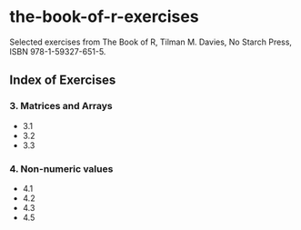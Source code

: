 # the-book-of-r-exercises
 Selected exercises from The Book of R, Tilman M. Davies, No Starch Press, ISBN 978-1-59327-651-5.

## Index of Exercises
### 3. Matrices and Arrays
+ 3.1
+ 3.2
+ 3.3

### 4. Non-numeric values
+ 4.1
+ 4.2
+ 4.3
+ 4.5

